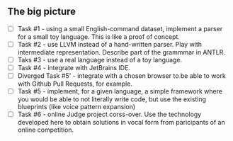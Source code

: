 ## The big picture

- [ ] Task #1 - using a small English-command dataset, implement a
parser for a small toy language. This is like a proof of concept.
- [ ] Task #2 - use LLVM instead of a hand-written parser. Play with
intermediate representation. Describe part of the grammmar in ANTLR.
- [ ] Taks #3 - use a real language instead of a toy language.
- [ ] Task #4 - integrate with JetBrains IDE.
- [ ] Diverged Task #5' - integrate with a chosen browser to be able to
work with Github Pull Requests, for example.
- [ ] Task #5 - implement, for a given language, a simple framework
where you would be able to not literally write code, but use the
existing blueprints (like voice pattern expansion)
- [ ] Task #6 - online Judge project corss-over. Use the technology
developed here to obtain solutions in vocal form from paricipants of
an online competition.